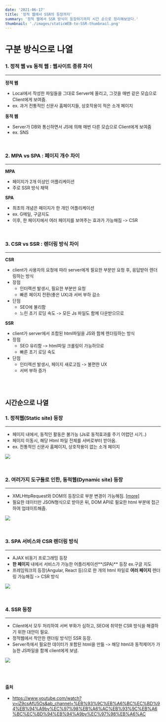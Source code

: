 ```yaml
---
date: '2021-06-17'
title: '정적 웹에서 SSR의 등장까지'
summary: '정적 웹에서 SSR 방식이 등장하기까지 시간 순으로 정리해보았다.'
thumbnail: './images/staticWEB-to-SSR-thumbnail.png'
---
```


# 구분 방식으로 나열

### 1. 정적 웹 vs 동적 웹 : 웹사이트 종류 차이

---

**정적 웹**

- Local에서 작성한 파일들을 그대로 Server에 올리고, 그것을 매번 같은 모습으로 Client에게 보여줌.
- ex. 과거 전통적인 신문사 홈페이지들, 상호작용이 적은 소개 페이지

**동적 웹**

- Server가 DB와 통신하면서 JS에 의해 매번 다른 모습으로 Client에게 보여줌
- ex. SNS

<br/>

### 2. MPA vs SPA : 페이지 개수 차이

---

**MPA**

- 페이지가 2개 이상인 어플리케이션
- 주로 SSR 방식 채택

**SPA**

- 최초의 개념은 페이지가 한 개인 어플리케이션
- ex. G메일, 구글지도
- 이후, 한 페이지에서 여러 페이지를 보여주는 효과가 가능해짐 -> CSR

<br/>

### 3. CSR vs SSR : 렌더링 방식 차이

---

**CSR**

- client가 사용자의 요청에 따라 server에게 필요한 부분만 요청 후, 응답받아 렌더링하는 방식
- 장점
  - 인터렉션 발생시, 필요한 부분만 요청
  - 빠른 페이지 전환(좋은 UX)과 서버 부하 감소
- 단점
  - SEO에 불리함
  - 느린 초기 로딩 속도 -> 모든 Js 파일도 함께 다운받으므로

**SSR**

- client가 server에서 조합된 html파일을 JS와 함께 렌더링하는 방식
- 장점
  - SEO 유리함 -> html파일 크롤링이 가능하므로
  - 빠른 초기 로딩 속도
- 단점
  - 인터렉션 발생시, 페이지 새로고침 -> 불편한 UX
  - 서버 부하 증가

<br/>
<br/>

## 시간순으로 나열

### 1. 정적웹(Static site) 등장

---

- 페이지 내에서, 동적인 활동은 불가능 (Js로 동적효과를 주기 어렵던 시기..)
- 페이지 이동시, 해당 Html 파일 전체를 서버로부터 받아옴.
- ex. 전통적인 신문사 홈페이지, 상호작용이 없는 소개 페이지

![](https://images.velog.io/images/jun094/post/937e6bd8-8b17-4000-a678-63f08849c45c/Group%2012.png)

<br/>

### 2. 여러가지 도구들로 인한, 동적웹(Dynamic site) 등장

---

- XMLHttpRequest와 DOM의 등장으로 부분 변경이 가능해짐. [[more]](https://velog.io/@jun094/서버통신부터-DOM의-등장까지)
- 필요한 데이터만 JSON형식으로 받아온 뒤, DOM API로 필요한 html 부분에 접근하여 업데이트해줌.

![](<https://images.velog.io/images/jun094/post/45b5a65d-1846-47db-906e-3f1b67bc9a2a/Group%2012%20(1).png>)

<br/>

### 3. SPA 서비스와 CSR 렌더링 방식

---

- AJAX 비동기 프로그래밍 등장
- **한 페이지** 내에서 서비스가 가능한 어플리케이션**(SPA)** 등장 ex.구글 지도
- 프레임워크의 등장(Angular, React 등)으로 한 개의 html 파일로 **여러 페이지** 렌더링 가능해짐 -> CSR 방식

![](https://images.velog.io/images/jun094/post/fcaa46b9-f304-4b8b-bd2e-9351661a2a5c/Group%2013.png)

<br/>

### 4. SSR 등장

---

- Cilent에서 모두 처리하여 서버 부화가 심하고, SEO에 취약한 CSR 방식을 해결하기 위한 대안이 필요.
- 정적웹에서 착안한 렌더링 방식인 SSR 등장.
- Server측에서 필요한 데이터가 포함된 html을 만듦 -> 해당 html과 동적제어가 가능한 JS파일을 함께 client에게 보냄.

![](https://images.velog.io/images/jun094/post/932bc711-c959-47e8-a2de-00239e6415c4/Group%2015.png)

<br/><br/>

#### 출처

- https://www.youtube.com/watch?v=iZ9csAfU5Os&ab_channel=%EB%93%9C%EB%A6%BC%EC%BD%94%EB%94%A9by%EC%97%98%EB%A6%AC%EB%93%9C%EB%A6%BC%EC%BD%94%EB%94%A9by%EC%97%98%EB%A6%AC
